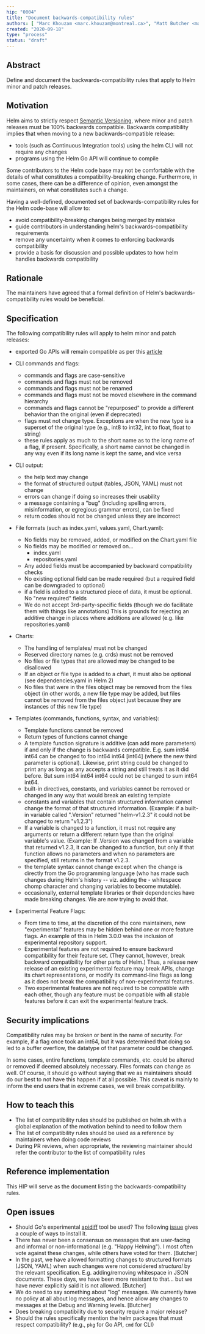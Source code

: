 ```yaml
---
hip: "0004"
title: "Document backwards-compatibility rules"
authors: [ "Marc Khouzam <marc.khouzam@montreal.ca>", "Matt Butcher <matt.butcher@microsoft.com>" ]
created: "2020-09-18"
type: "process"
status: "draft"
---
```


## Abstract

Define and document the backwards-compatibility rules that apply to Helm minor and patch releases.

## Motivation

Helm aims to strictly respect [Semantic Versioning][semver], where minor and patch releases must be 100% backwards compatible.
Backwards compatibility implies that when moving to a new backwards-compatible release:
* tools (such as Continuous Integration tools) using the helm CLI will not require any changes
* programs using the Helm Go API will continue to compile 

Some contributors to the Helm code base may not be comfortable with the details of what constitutes a compatibility-breaking change.
Furthermore, in some cases, there can be a difference of opinion, even amongst the maintainers, on what constitutes such a change.

Having a well-defined, documented set of backwards-compatibility rules for the Helm code-base will allow to:
* avoid compatibility-breaking changes being merged by mistake
* guide contributors in understanding helm's backwards-compatibility requirements
* remove any uncertainty when it comes to enforcing backwards compatibility
* provide a basis for discussion and possible updates to how helm handles backwards compatibility

## Rationale

The maintainers have agreed that a formal definition of Helm's backwards-compatibility rules would be beneficial.

## Specification

The following compatibility rules will apply to helm minor and patch releases:
* exported Go APIs will remain compatible as per this [article][go-module-comp]
* CLI commands and flags:
    * commands and flags are case-sensitive
    * commands and flags must not be removed
    * commands and flags must not be renamed
    * commands and flags must not be moved elsewhere in the command hierarchy
    * commands and flags cannot be "repurposed" to provide a different behavior than the original (even if deprecated)
    * flags must not change type.  Exceptions are when the new type is a superset of the original type (e.g., int8 to int32, int to float, float to string)
    * these rules apply as much to the short name as to the long name of a flag, if present.  Specifically, a short name cannot be changed in any way even if its long name is kept the same, and vice versa
    
* CLI output:
    * the help text may change
    * the format of structured output (tables, JSON, YAML) must not change
    * errors can change if doing so increases their usability
    * a message containing a "bug" (including spelling errors, misinformation, or egregious grammar errors), can be fixed
    * return codes should not be changed unless they are incorrect

* File formats (such as index.yaml, values.yaml, Chart.yaml):
    * No fields may be removed, added, or modified on the Chart.yaml file
    * No fields may be modified or removed on...
        * index.yaml
        * repositories.yaml
    * Any added fields must be accompanied by backward compatibility checks
    * No existing optional field can be made required (but a required field can be downgraded to optional)
    * if a field is added to a structured piece of data, it must be optional. No "new required" fields
    * We do not accept 3rd-party-specific fields (though we do facilitate them with things like annotations) This is grounds for rejecting an additive change in places where additions are allowed (e.g. like repositories.yaml)

* Charts:
    * The handling of templates/ must not be changed
    * Reserved directory names (e.g. crds) must not be removed
    * No files or file types that are allowed may be changed to be disallowed
    * If an object or file type is added to a chart, it must also be optional (see dependencies.yaml in Helm 2)
    * No files that were in the files object may be removed from the files object (in other words, a new file type may be added, but files cannot be removed from the files object just because they are instances of this new file type)

* Templates (commands, functions, syntax, and variables):
    * Template functions cannot be removed
    * Return types of functions cannot change
    * A template function signature is additive (can add more parameters) if and only if the change is backwards compatible. E.g. sum int64 int64 can be changed to foo int64 int64 [int64] (where the new third parameter is optional). Likewise, print string could be changed to print any as long as any accepts a string and still treats it as it did before. But sum int64 int64 int64 could not be changed to sum int64 int64.
    * built-in directives, constants, and variables cannot be removed or changed in any way that would break an existing template
    * constants and variables that contain structured information cannot change the format of that structured information. (Example: if a built-in variable called ".Version" returned "helm-v1.2.3" it could not be changed to return "v1.2.3")
    * If a variable is changed to a function, it must not require any arguments or return a different return type than the original variable's value. (Example: If .Version was changed from a variable that returned v1.2.3, it can be changed to a function, but only if that function allows no parameters and when no parameters are specified, still returns in the format v1.2.3.
    * the template syntax cannot change except when the change is directly from the Go programming language (who has made such changes during Helm's history -- viz. adding the - whitespace chomp character and changing variables to become mutable).
    * occasionally, external template libraries or their dependencies have made breaking changes. We are now trying to avoid that.

* Experimental Feature Flags:
    * From time to time, at the discretion of the core maintainers, new "experimental" features may be hidden behind one or more feature flags. An example of this in Helm 3.0.0 was the inclusion of experimental repository support.
    * Experimental features are not required to ensure backward compatibility for their feature set. (They cannot, however, break backward compatibility for other parts of Helm.) Thus, a release new release of an existing experimental feature may break APIs, change its chart representations, or modify its command-line flags as long as it does not break the compatibility of non-experimental features.
    * Two experimental features are not required to be compatible with each other, though any feature must be compatible with all stable features before it can exit the experimental feature track.

## Security implications

Compatibility rules may be broken or bent in the name of security. For example, if a flag once took an int64, but it was determined that doing so led to a buffer overflow, the datatype of that parameter could be changed.

In some cases, entire functions, template commands, etc. could be altered or removed if deemed absolutely necessary. Files formats can change as well. Of course, it should go without saying that we as maintainers should do our best to not have this happen if at all possible. This caveat is mainly to inform the end users that in extreme cases, we will break compatibility.

## How to teach this

* The list of compatibility rules should be published on helm.sh with a global explanation of the motivation behind to need to follow them
* The list of compatibility rules should be used as a reference by maintainers when doing code reviews
* During PR reviews, when appropriate, the reviewing maintainer should refer the contributor to the list of compatibility rules

## Reference implementation

This HIP will serve as the document listing the backwards-compatibility rules.

## Open issues

* Should Go's experimental [apidiff][apidiff] tool be used?  The following [issue][apidiff-install] gives a couple of ways to install it.
* There has never been a consensus on messages that are user-facing and informal or non-informational (e.g. "Happy Helming"). I most often vote against these changes, while others have voted for them. [Butcher]
* In the past, we have allowed formatting changes to structured formats (JSON, YAML) when such changes were not considered _structural_ by the relevant specification. E.g. adding/removing whitespace in JSON documents. These days, we have been more resistant to that... but we have never explicitly said it is not allowed. [Butcher]
* We do need to say something about "log" messages. We currently have no policy at all about log messages, and hence allow any changes to messages at the Debug and Warning levels. [Butcher]
* Does breaking compatibility due to security require a major release?
* Should the rules specifically mention the helm packages that must respect compatibility? (e.g., `pkg` for Go API, `cmd` for CLI)

[semver]: https://semver.org/spec/v2.0.0.html
[go-module-comp]: https://blog.golang.org/module-compatibility
[apidiff]: https://pkg.go.dev/golang.org/x/exp/cmd/apidiff
[apidiff-install]: https://github.com/golang/go/issues/34849
